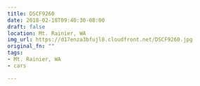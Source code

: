 ```yaml
---
title: DSCF9260
date: 2018-02-18T09:40:30-08:00
draft: false
location: Mt. Rainier, WA
img_url: https://d17enza3bfujl8.cloudfront.net/DSCF9260.jpg
original_fn: ""
tags:
- Mt. Rainier, WA
- cars

---
```

